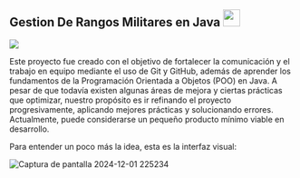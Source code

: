 ## Gestion De Rangos Militares en Java <img src = "https://raw.githubusercontent.com/MartinHeinz/MartinHeinz/master/wave.gif" width = 30px> 
<p>
  <a href="https://github.com/DenverCoder1/readme-typing-svg"><img src="https://readme-typing-svg.herokuapp.com?&font=IBM+Plex+Sans&color=abcdef&size=20&lines=Welcome" /></a>
</p>
<p>
Este proyecto fue creado con el objetivo de fortalecer la comunicación y el trabajo en equipo mediante el uso de Git y GitHub, además de aprender los fundamentos de la Programación Orientada a Objetos (POO) en Java. A pesar de que todavía existen algunas áreas de mejora y ciertas prácticas que optimizar, nuestro propósito es ir refinando el proyecto progresivamente, aplicando mejores prácticas y solucionando errores. Actualmente, puede considerarse un pequeño producto mínimo viable en desarrollo.

Para entender un poco más la idea, esta es la interfaz visual:
</p>

![Captura de pantalla 2024-12-01 225234](https://github.com/user-attachments/assets/8697c652-086f-49bd-b371-a7ce160166a4)
